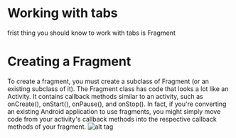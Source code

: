 # Working with tabs
frist thing you should know to work with tabs is Fragment 

# Creating a Fragment
To create a fragment, you must create a subclass of Fragment (or an existing subclass of it). The Fragment class has code that looks a lot like an Activity. It contains callback methods similar to an activity, such as onCreate(), onStart(), onPause(), and onStop(). In fact, if you're converting an existing Android application to use fragments, you might simply move code from your activity's callback methods into the respective callback methods of your fragment.
![alt tag](http://developer.android.com/images/fundamentals/fragments.png)
